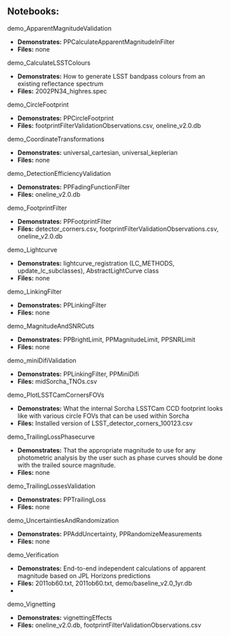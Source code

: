 ## Notebooks:

demo_ApparentMagnitudeValidation
- **Demonstrates:** PPCalculateApparentMagnitudeInFilter
- **Files:** none

demo_CalculateLSSTColours
- **Demonstrates:** How to generate LSST bandpass colours from an existing reflectance spectrum
- **Files:** 2002PN34_highres.spec

demo_CircleFootprint
- **Demonstrates:** PPCircleFootprint
- **Files:** footprintFilterValidationObservations.csv, oneline_v2.0.db

demo_CoordinateTransformations
- **Demonstrates:** universal_cartesian, universal_keplerian
- **Files:** none

demo_DetectionEfficiencyValidation
- **Demonstrates:** PPFadingFunctionFilter
- **Files:** oneline_v2.0.db

demo_FootprintFilter
- **Demonstrates:** PPFootprintFilter
- **Files:** detector_corners.csv, footprintFilterValidationObservations.csv, oneline_v2.0.db

demo_Lightcurve
- **Demonstrates:**  lightcurve_registration (LC_METHODS, update_lc_subclasses), AbstractLightCurve class
- **Files:** none

demo_LinkingFilter
- **Demonstrates:** PPLinkingFilter
- **Files:** none

demo_MagnitudeAndSNRCuts
- **Demonstrates:** PPBrightLimit, PPMagnitudeLimit, PPSNRLimit
- **Files:** none

demo_miniDifiValidation
- **Demonstrates:** PPLinkingFilter, PPMiniDifi
- **Files:** midSorcha_TNOs.csv

demo_PlotLSSTCamCornersFOVs
- **Demonstrates:** What the internal Sorcha LSSTCam CCD footprint looks like with various circle FOVs that can be used within Sorcha
- **Files:** Installed version of LSST_detector_corners_100123.csv  

demo_TrailingLossPhasecurve
- **Demonstrates:** That the appropriate magnitude to use for any photometric analysis by the user such as phase curves should be done with the trailed source magnitude. 
- **Files:** none

demo_TrailingLossesValidation
- **Demonstrates:** PPTrailingLoss
- **Files:** none

demo_UncertaintiesAndRandomization
- **Demonstrates:** PPAddUncertainty, PPRandomizeMeasurements
- **Files:** none

demo_Verification
- **Demonstrates:** End-to-end independent calculations of apparent magnitude based on JPL Horizons predictions
- **Files:** 2011ob60.txt, 2011ob60.txt,  demo/baseline_v2.0_1yr.db
- 
demo_Vignetting
- **Demonstrates:** vignettingEffects
- **Files:** oneline_v2.0.db, footprintFilterValidationObservations.csv


